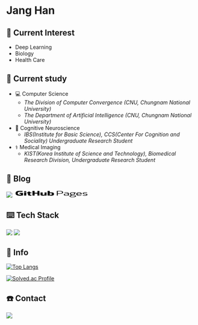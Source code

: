 # <b>Jang Han</b>

## 💫 Current Interest
- Deep Learning
- Biology
- Health Care
 
## 📝 Current study
* 💻 Computer Science
   * *The Division of Computer Convergence (CNU, Chungnam National University)*
   * *The Department of Artificial Intelligence (CNU, Chungnam National University)*
* 🧠 Cognitive Neuroscience
   * *IBS(Institute for Basic Science), CCS(Center For Cognition and Sociality) Undergraduate Research Student*
* ⚕️ Medical Imaging
   * *KIST(Korea Institute of Science and Technology), Biomedical Research Division, Undergraduate Research Student*

## 📖 Blog
[<img src="https://github-readme-tistory-card.vercel.app/api/badge?name=Tous-Les-Jours&theme={vue}">](https://janghan-kor.tistory.com)
[<img src="./gitblog.png" style="width: 200px; height: 20px;">](https://janghana.github.io/)

## ⌨️ Tech Stack

<img src="https://img.shields.io/badge/Python-3766AB?style=flat-square&logo=Python&logoColor=white"/> <img src="https://img.shields.io/badge/-matlab-red"/>

## 🏃‍ Info
[![Top Langs](https://github-readme-stats.vercel.app/api/top-langs/?username=janghana&layout=compact)](https://github.com/janghana/github-readme-stats)

[![Solved.ac Profile](http://mazassumnida.wtf/api/v2/generate_badge?boj=han001112)](https://solved.ac/han001112/)

## ☎️ Contact
<a href="mailto:janghan001112@gmail.com"><img src="https://img.shields.io/badge/Gmail-D0A9F5?style=flat-square&logo=Gmail&logoColor=white&link=mailto:janghan001112@gmail.com"/></a></p>
